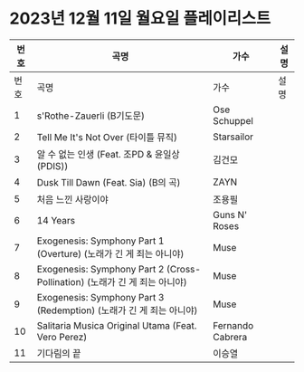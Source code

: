 # 2023년 12월 11일 월요일 플레이리스트

| 번호 | 곡명 | 가수 | 설명 |
|------|------|------|------|
| 번호 | 곡명 | 가수 | 설명 |
| 1 | s'Rothe-Zauerli (B기도문) | Ose Schuppel |  |
| 2 | Tell Me It's Not Over (타이틀 뮤직) | Starsailor |  |
| 3 | 알 수 없는 인생 (Feat. 조PD & 윤일상 (PDIS)) | 김건모 |  |
| 4 | Dusk Till Dawn (Feat. Sia) (B의 곡) | ZAYN |  |
| 5 | 처음 느낀 사랑이야 | 조용필 |  |
| 6 | 14 Years | Guns N' Roses |  |
| 7 | Exogenesis: Symphony Part 1 (Overture) (노래가 긴 게 죄는 아니야) | Muse |  |
| 8 | Exogenesis: Symphony Part 2 (Cross-Pollination) (노래가 긴 게 죄는 아니야) | Muse |  |
| 9 | Exogenesis: Symphony Part 3 (Redemption) (노래가 긴 게 죄는 아니야) | Muse |  |
| 10 | Salitaria Musica Original Utama (Feat. Vero Perez) | Fernando Cabrera |  |
| 11 | 기다림의 끝 | 이승열 |  |
